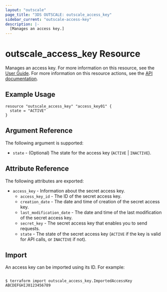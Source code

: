 ```yaml
---
layout: "outscale"
page_title: "3DS OUTSCALE: outscale_access_key"
sidebar_current: "outscale-access-key"
description: |-
  [Manages an access key.]
---
```


# outscale_access_key Resource

Manages an access key.
For more information on this resource, see the [User Guide](https://wiki.outscale.net/display/EN/About+Access+Keys).
For more information on this resource actions, see the [API documentation](https://docs.outscale.com/api#3ds-outscale-api-accesskey).

## Example Usage

```hcl
resource "outscale_access_key" "access_key01" { 
  state = "ACTIVE"
}
```

## Argument Reference

The following argument is supported:

* `state` - (Optional) The state for the access key (`ACTIVE` \| `INACTIVE`).

## Attribute Reference

The following attributes are exported:

* `access_key` - Information about the secret access key.
  * `access_key_id` - The ID of the secret access key.
  * `creation_date` - The date and time of creation of the secret access key.
  * `last_modification_date` - The date and time of the last modification of the secret access key.
  * `secret_key` - The secret access key that enables you to send requests.
  * `state` - The state of the secret access key (`ACTIVE` if the key is valid for API calls, or `INACTIVE` if not).

## Import

An access key can be imported using its ID. For example:

```

$ terraform import outscale_access_key.ImportedAccessKey ABCDEFGHIJ0123456789

```